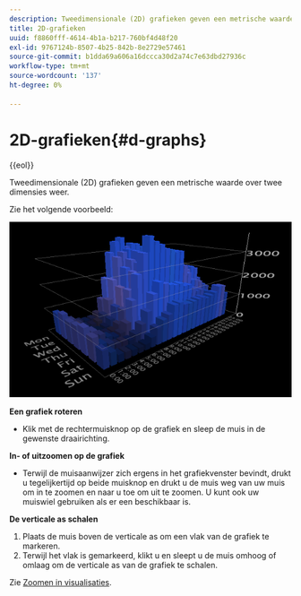 ```yaml
---
description: Tweedimensionale (2D) grafieken geven een metrische waarde over twee dimensies weer.
title: 2D-grafieken
uuid: f8860fff-4614-4b1a-b217-760bf4d48f20
exl-id: 9767124b-8507-4b25-842b-8e2729e57461
source-git-commit: b1dda69a606a16dccca30d2a74c7e63dbd27936c
workflow-type: tm+mt
source-wordcount: '137'
ht-degree: 0%

---
```


# 2D-grafieken{#d-graphs}

{{eol}}

Tweedimensionale (2D) grafieken geven een metrische waarde over twee dimensies weer.

Zie het volgende voorbeeld:

![](assets/vis_2DGraph.png)

**Een grafiek roteren**

* Klik met de rechtermuisknop op de grafiek en sleep de muis in de gewenste draairichting.

**In- of uitzoomen op de grafiek**

* Terwijl de muisaanwijzer zich ergens in het grafiekvenster bevindt, drukt u tegelijkertijd op beide muisknop en drukt u de muis weg van uw muis om in te zoomen en naar u toe om uit te zoomen. U kunt ook uw muiswiel gebruiken als er een beschikbaar is.

**De verticale as schalen**

1. Plaats de muis boven de verticale as om een vlak van de grafiek te markeren.
1. Terwijl het vlak is gemarkeerd, klikt u en sleept u de muis omhoog of omlaag om de verticale as van de grafiek te schalen.

Zie [Zoomen in visualisaties](../../../../home/c-get-started/c-vis/c-zoom-vis.md#concept-7e33670bb5344f78a316f1a84cc20530).

